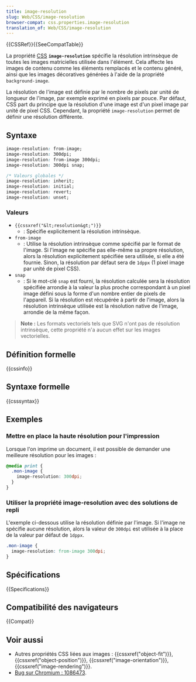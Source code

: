 ```yaml
---
title: image-resolution
slug: Web/CSS/image-resolution
browser-compat: css.properties.image-resolution
translation_of: Web/CSS/image-resolution
---
```

{{CSSRef}}{{SeeCompatTable}}

La propriété [CSS](/fr/docs/Web/CSS) **`image-resolution`**  spécifie la résolution intrinsèque de toutes les images matricielles utilisée dans l'élément. Cela affecte les images de contenu comme les éléments remplacés et le contenu généré, ainsi que les images décoratives générées à l'aide de la propriété `background-image`.

La résolution de l'image est définie par le nombre de pixels par unité de longueur de l'image, par exemple exprimé en pixels par pouce. Par défaut, CSS part du principe que la résolution d'une image est d'un pixel image par unité de pixel CSS. Cependant, la propriété `image-resolution` permet de définir une résolution différente.

## Syntaxe

```css
image-resolution: from-image;
image-resolution: 300dpi;
image-resolution: from-image 300dpi;
image-resolution: 300dpi snap;

/* Valeurs globales */
image-resolution: inherit;
image-resolution: initial;
image-resolution: revert;
image-resolution: unset;
```

### Valeurs

- `{{cssxref("&lt;resolution&gt;")}}`
  - : Spécifie explicitement la résolution intrinsèque.
- `from-image`
  - : Utilise la résolution intrinsèque comme spécifié par le format de l'image. Si l'image ne spécifie pas elle-même sa propre résolution, alors la résolution explicitement spécifiée sera utilisée, si elle a été fournie. Sinon, la résolution par défaut sera de `1dppx` (1 pixel image par unité de pixel CSS).
- `snap`
  - : Si le mot-clé `snap` est fourni, la résolution calculée sera la résolution spécifiée arrondie à la valeur la plus proche correspondant à un pixel image défini sous la forme d'un nombre entier de pixels de l'appareil. Si la résolution est récupérée à partir de l'image, alors la résolution intrinsèque utilisée est la résolution native de l'image, arrondie de la même façon.

> **Note&nbsp;:** Les formats vectoriels tels que SVG n'ont pas de résolution intrinsèque, cette propriété n'a aucun effet sur les images vectorielles.

## Définition formelle

{{cssinfo}}

## Syntaxe formelle

{{csssyntax}}

## Exemples

### Mettre en place la haute résolution pour l'impression

Lorsque l'on imprime un document, il est possible de demander une meilleure résolution pour les images&nbsp;:

```css
@media print {
  .mon-image {
    image-resolution: 300dpi;
  }
}
```

### Utiliser la propriété image-resolution avec des solutions de repli

L'exemple ci-dessous utilise la résolution définie par l'image. Si l'image ne spécifie aucune résolution, alors la valeur de `300dpi` est utilisée à la place de la valeur par défaut de `1dppx`.

```css
.mon-image {
  image-resolution: from-image 300dpi;
}
```

## Spécifications

{{Specifications}}

## Compatibilité des navigateurs

{{Compat}}

## Voir aussi

- Autres propriétés CSS liées aux images&nbsp;: {{cssxref("object-fit")}}, {{cssxref("object-position")}}, {{cssxref("image-orientation")}}, {{cssxref("image-rendering")}}.
- [Bug sur Chromium&nbsp;: 1086473](https://bugs.chromium.org/p/chromium/issues/detail?id=1086473).
